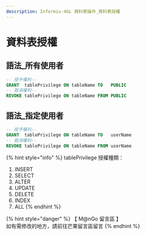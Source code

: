 ```yaml
---
description: Informix-4GL 資料表操作_資料表授權
---
```


# 資料表授權

## 語法\_所有使用者

```sql
-- 授予權利--
GRANT  tablePrivilege ON tableName TO   PUBLIC
-- 取消權利--
REVOKE tablePrivilege ON tableName FROM PUBLIC
```

## 語法\_指定使用者

```sql
-- 授予權利--
GRANT  tablePrivilege ON tableName TO   userName
-- 取消權利--
REVOKE tablePrivilege ON tableName FROM userName
```

{% hint style="info" %}
tablePrivilege  授權種類：

1. INSERT
2. SELECT
3. ALTER
4. UPDATE
5. DELETE
6. INDEX
7. ALL
{% endhint %}

{% hint style="danger" %}
【 M@nGo 留言區 】\
如有需修改的地方，請前往芒果留言區留言
{% endhint %}

